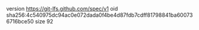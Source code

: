 version https://git-lfs.github.com/spec/v1
oid sha256:4c540975dc94ac0e072dada0f4be4d87fdb7cdff81798841ba600736716bce50
size 92
